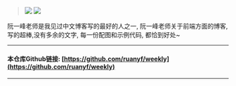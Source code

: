 > ![](https://upload-images.jianshu.io/upload_images/3203841-50fe3d959eee795e.png?imageMogr2/auto-orient/strip%7CimageView2/2/w/1240)
> ![](https://upload-images.jianshu.io/upload_images/3203841-e114ab35e5d6cb14.png?imageMogr2/auto-orient/strip%7CimageView2/2/w/1240)

阮一峰老师是我见过中文博客写的最好的人之一, 阮一峰老师关于前端方面的博客,写的超棒,没有多余的文字, 每一份配图和示例代码, 都恰到好处~

---


#### 本仓库Github链接: [https://github.com/ruanyf/weekly](https://github.com/ruanyf/weekly)


---